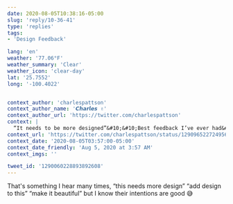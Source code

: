 ```yaml
---
date: 2020-08-05T10:38:16-05:00
slug: 'reply/10-36-41'
type: 'replies'
tags:
- 'Design Feedback'

lang: 'en'
weather: '77.06°F'
weather_summary: 'Clear'
weather_icon: 'clear-day'
lat: '25.7552'
long: '-100.4022'


context_author: 'charlespattson'
context_author_name: '𝘾𝙝𝙖𝙧𝙡𝙚𝙨 ✌️'
context_author_url: 'https://twitter.com/charlespattson'
context: |
  “It needs to be more designed”&#10;&#10;Best feedback I’ve ever had&#10;&#10;What’s yours?
context_url: 'https://twitter.com/charlespattson/status/1290965227249565696?s=12'
context_date: '2020-08-05T03:57:00-05:00'
context_date_friendly: 'Aug 5, 2020 at 3:57 AM'
context_imgs: ''

tweet_id: '1290060228893892608'
---
```

That's something I hear many times, “this needs more design” “add design to this” “make it beautiful” but I know their intentions are good 😅 